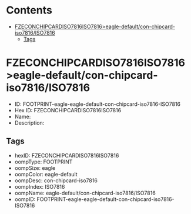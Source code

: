 



Contents
========

* [FZECONCHIPCARDISO7816ISO7816>eagle-default/con-chipcard-iso7816/ISO7816](#fzeconchipcardiso7816iso7816eagle-defaultcon-chipcard-iso7816iso7816)
	* [Tags](#tags)

# FZECONCHIPCARDISO7816ISO7816>eagle-default/con-chipcard-iso7816/ISO7816

- ID: FOOTPRINT-eagle-eagle-default-con-chipcard-iso7816-ISO7816
- Hex ID: FZECONCHIPCARDISO7816ISO7816
- Name: 
- Description: 

## Tags

- hexID: FZECONCHIPCARDISO7816ISO7816
- oompType: FOOTPRINT
- oompSize: eagle
- oompColor: eagle-default
- oompDesc: con-chipcard-iso7816
- oompIndex: ISO7816
- oompName: eagle-default/con-chipcard-iso7816/ISO7816
- oompID: FOOTPRINT-eagle-eagle-default-con-chipcard-iso7816-ISO7816
